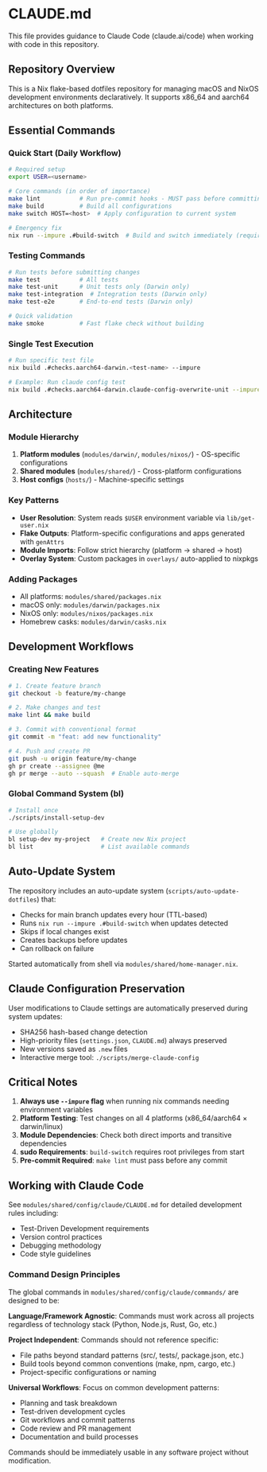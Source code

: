 # CLAUDE.md

This file provides guidance to Claude Code (claude.ai/code) when working with code in this repository.

## Repository Overview

This is a Nix flake-based dotfiles repository for managing macOS and NixOS development environments declaratively. It supports x86_64 and aarch64 architectures on both platforms.

## Essential Commands

### Quick Start (Daily Workflow)
```bash
# Required setup
export USER=<username>

# Core commands (in order of importance)
make lint           # Run pre-commit hooks - MUST pass before committing
make build          # Build all configurations
make switch HOST=<host>  # Apply configuration to current system

# Emergency fix
nix run --impure .#build-switch  # Build and switch immediately (requires sudo)
```

### Testing Commands
```bash
# Run tests before submitting changes
make test           # All tests
make test-unit      # Unit tests only (Darwin only)
make test-integration  # Integration tests (Darwin only)
make test-e2e       # End-to-end tests (Darwin only)

# Quick validation
make smoke          # Fast flake check without building
```

### Single Test Execution
```bash
# Run specific test file
nix build .#checks.aarch64-darwin.<test-name> --impure

# Example: Run claude config test
nix build .#checks.aarch64-darwin.claude-config-overwrite-unit --impure
```

## Architecture

### Module Hierarchy
1. **Platform modules** (`modules/darwin/`, `modules/nixos/`) - OS-specific configurations
2. **Shared modules** (`modules/shared/`) - Cross-platform configurations  
3. **Host configs** (`hosts/`) - Machine-specific settings

### Key Patterns
- **User Resolution**: System reads `$USER` environment variable via `lib/get-user.nix`
- **Flake Outputs**: Platform-specific configurations and apps generated with `genAttrs`
- **Module Imports**: Follow strict hierarchy (platform → shared → host)
- **Overlay System**: Custom packages in `overlays/` auto-applied to nixpkgs

### Adding Packages
- All platforms: `modules/shared/packages.nix`
- macOS only: `modules/darwin/packages.nix`
- NixOS only: `modules/nixos/packages.nix`
- Homebrew casks: `modules/darwin/casks.nix`

## Development Workflows

### Creating New Features
```bash
# 1. Create feature branch
git checkout -b feature/my-change

# 2. Make changes and test
make lint && make build

# 3. Commit with conventional format
git commit -m "feat: add new functionality"

# 4. Push and create PR
git push -u origin feature/my-change
gh pr create --assignee @me
gh pr merge --auto --squash  # Enable auto-merge
```

### Global Command System (bl)
```bash
# Install once
./scripts/install-setup-dev

# Use globally
bl setup-dev my-project   # Create new Nix project
bl list                   # List available commands
```

## Auto-Update System

The repository includes an auto-update system (`scripts/auto-update-dotfiles`) that:
- Checks for main branch updates every hour (TTL-based)
- Runs `nix run --impure .#build-switch` when updates detected
- Skips if local changes exist
- Creates backups before updates
- Can rollback on failure

Started automatically from shell via `modules/shared/home-manager.nix`.

## Claude Configuration Preservation

User modifications to Claude settings are automatically preserved during system updates:
- SHA256 hash-based change detection
- High-priority files (`settings.json`, `CLAUDE.md`) always preserved
- New versions saved as `.new` files
- Interactive merge tool: `./scripts/merge-claude-config`

## Critical Notes

1. **Always use `--impure` flag** when running nix commands needing environment variables
2. **Platform Testing**: Test changes on all 4 platforms (x86_64/aarch64 × darwin/linux)
3. **Module Dependencies**: Check both direct imports and transitive dependencies
4. **sudo Requirements**: `build-switch` requires root privileges from start
5. **Pre-commit Required**: `make lint` must pass before any commit

## Working with Claude Code

See `modules/shared/config/claude/CLAUDE.md` for detailed development rules including:
- Test-Driven Development requirements
- Version control practices
- Debugging methodology
- Code style guidelines

### Command Design Principles

The global commands in `modules/shared/config/claude/commands/` are designed to be:

**Language/Framework Agnostic**: Commands must work across all projects regardless of technology stack (Python, Node.js, Rust, Go, etc.)

**Project Independent**: Commands should not reference specific:
- File paths beyond standard patterns (src/, tests/, package.json, etc.)
- Build tools beyond common conventions (make, npm, cargo, etc.)
- Project-specific configurations or naming

**Universal Workflows**: Focus on common development patterns:
- Planning and task breakdown
- Test-driven development cycles
- Git workflows and commit patterns
- Code review and PR management
- Documentation and build processes

Commands should be immediately usable in any software project without modification.
